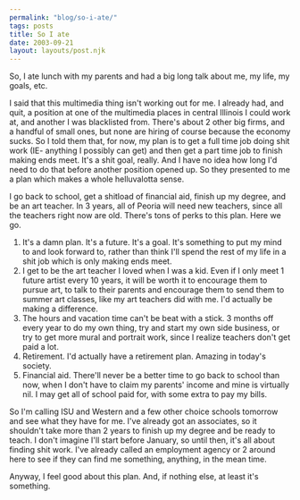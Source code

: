 ```yaml
---
permalink: "blog/so-i-ate/"
tags: posts
title: So I ate
date: 2003-09-21
layout: layouts/post.njk
---
```


So, I ate lunch with my parents and had a big long talk about me, my life, my goals, etc. 

I said that this multimedia thing isn't working out for me. I already had, and quit, a position at one of the multimedia places in central Illinois I could work at, and another I was blacklisted from. There's about 2 other big firms, and a handful of small ones, but none are hiring of course because the economy sucks. So I told them that, for now, my plan is to get a full time job doing shit work (IE- anything I possibly can get) and then get a part time job to finish making ends meet. It's a shit goal, really. And I have no idea how long I'd need to do that before another position opened up. So they presented to me a plan which makes a whole helluvalotta sense. 

I go back to school, get a shitload of financial aid, finish up my degree, and be an art teacher. In 3 years, all of Peoria will need new teachers, since all the teachers right now are old. There's tons of perks to this plan. Here we go.

1. It's a damn plan. It's a future. It's a goal. It's something to put my mind to and look forward to, rather than think I'll spend the rest of my life in a shit job which is only making ends meet.  
2. I get to be the art teacher I loved when I was a kid. Even if I only meet 1 future artist every 10 years, it will be worth it to encourage them to pursue art, to talk to their parents and encourage them to send them to summer art classes, like my art teachers did with me. I'd actually be making a difference.  
3. The hours and vacation time can't be beat with a stick. 3 months off every year to do my own thing, try and start my own side business, or try to get more mural and portrait work, since I realize teachers don't get paid a lot.  
4. Retirement. I'd actually have a retirement plan. Amazing in today's society.  
5. Financial aid. There'll never be a better time to go back to school than now, when I don't have to claim my parents' income and mine is virtually nil. I may get all of school paid for, with some extra to pay my bills. 

So I'm calling ISU and Western and a few other choice schools tomorrow and see what they have for me. I've already got an associates, so it shouldn't take more than 2 years to finish up my degree and be ready to teach. I don't imagine I'll start before January, so until then, it's all about finding shit work. I've already called an employment agency or 2 around here to see if they can find me something, anything, in the mean time. 

Anyway, I feel good about this plan. And, if nothing else, at least it's something.